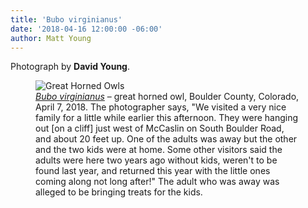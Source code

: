 ```yaml
---
title: 'Bubo virginianus'
date: '2018-04-16 12:00:00 -06:00'
author: Matt Young
---
```

Photograph by **David Young**. 

<figure>
<img src="{{ site.baseurl }}/uploads/2018/IMG_1167_Owls_600.jpg" alt="Great Horned Owls"/>
<figcaption>
<a href="https://www.allaboutbirds.org/guide/Great_Horned_Owl/overview"><i>Bubo virginianus</i></a> &ndash; great horned owl, Boulder County, Colorado, April 7, 2018. The photographer says, "We visited a very nice family for a little while earlier this afternoon. They were hanging out [on a cliff] just west of McCaslin on South Boulder Road, and about 20 feet up. One of the adults was away but the other and the two kids were at home. Some other visitors said the adults were here two years ago without kids, weren't to be found last year, and returned this year with the little ones coming along not long after!" The adult who was away was alleged to be bringing treats for the kids.
</figcaption>
</figure>
